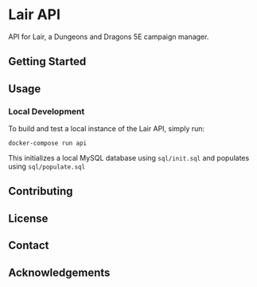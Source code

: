 # Lair API

API for Lair, a Dungeons and Dragons 5E campaign manager.

## Getting Started

## Usage

### Local Development

To build and test a local instance of the Lair API, simply run:

```
docker-compose run api
```

This initializes a local MySQL database using `sql/init.sql` and populates using `sql/populate.sql`


## Contributing

## License

## Contact

## Acknowledgements